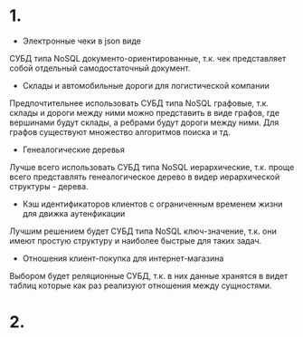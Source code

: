 # 1.

- Электронные чеки в json виде

СУБД типа NoSQL документо-ориентированные, т.к. чек представляет собой отдельный самодостаточный документ.

- Склады и автомобильные дороги для логистической компании

Предпочтительнее использовать СУБД типа NoSQL графовые, т.к. склады и дороги между ними можно представить в виде графов, где вершинами будут склады, а ребрами будут дороги между ними. Для графов существуют множество алгоритмов поиска и тд.

- Генеалогические деревья

Лучше всего использовать СУБД типа NoSQL иерархические, т.к. проще всего представлять генеалогическое дерево в видер иерархической структуры - дерева.

- Кэш идентификаторов клиентов с ограниченным временем жизни для движка аутенфикации

Лучшим решением будет СУБД типа NoSQL ключ-значение, т.к. они имеют простую структуру и наиболее быстрые для таких задач.

- Отношения клиент-покупка для интернет-магазина

Выбором будет реляционные СУБД, т.к. в них данные хранятся в видет таблиц которые как раз реализуют отношения между сущностями.


# 2.




